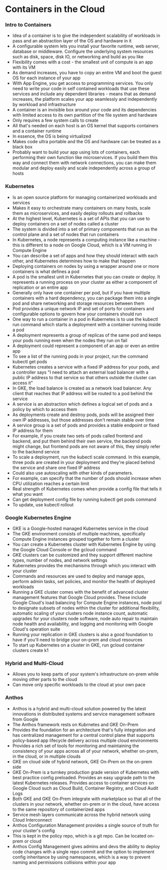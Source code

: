 # Containers in the Cloud

### Intro to Containers
* Idea of a container is to give the independent scalability of workloads in pass and an abstraction layer of the OS and hardware in it
* A configurable system lets you install your favorite runtime, web server, database or middleware. Configure the underlying system resources such as disk, space, disk IO, or networking and build as you like
* Flexibility comes with a cost - the smallest unit of compute is an app with its VM
* As demand increases, you have to copy an entire VM and boot the guest OS for each instance of your app
* With App Engine, you get access to programming services. You only need to write your code in self contained workloads that use these services and include any dependent libraries - means that as demand increases, the platform scales your app seamlessly and independently by workload and infrastructure
* A container is an invisible box around your code and its dependencies with limited access to its own partition of the file system and hardware
* Only requires a few system calls to create
* All that's needed on each host is an OS kernel that supports containers and a container runtime
* In essence, the OS is being virtualized
* Makes code ultra portable and the OS and hardware can be treated as a black box
* Probably want to build your app using lots of containers, each performing their own function like microservices. If you build them this way and connect them with network connections, you can make them modular and deploy easily and scale independently across a group of hosts

### Kubernetes
* Is an open source platform for managing containerized workloads and services
* Makes it easy to orchestrate many containers on many hosts, scale them as microservices, and easily deploy rollouts and rollbacks
* At the highest level, Kubernetes is a set of APIs that you can use to deploy containers on a set of nodes called a cluster
* The system is divided into a set of primary components that run as the control plane and a set of nodes that run containers
* In Kubernetes, a node represents a computing instance like a machine - this is different to a node on Google Cloud, which is a VM running in Compute Engine
* You can describe a set of apps and how they should interact with each other, and Kubernetes determines how to make that happen
* Deploying containers on nodes by using a wrapper around one or more containers is what defines a pod
* A pod is the smallest unit in Kubernetes that you can create or deploy. It represents a running process on your cluster as either a component of replication or an entire app
* Generally only have one container per pod, but if you have multiple containers with a hard dependency, you can package them into a single pod and share networking and storage resources between them
* Pod provides a unique network IP and set of ports for containers and configurable options to govern how your containers should run
* One way to run a container in a pod in Kubernetes is to use the kubectl run command which starts a deployment with a container running inside a pod
* A deployment represents a group of replicas of the same pod and keeps your pods running even when the nodes they run on fail
* A deployment could represent a component of an app or even an entire app
* To see a list of the running pods in your project, run the command kubectl get pods
* Kubernetes creates a service with a fixed IP address for your pods, and a controller says "I need to attach an external load balancer with a public IP address to that service so that others outside the cluster can access it"
* In GKE, the load balance is created as a network load balancer. Any client that reaches that IP address will be routed to a pod behind the service
* A service is an abstraction which defines a logical set of pods and a policy by which to access them
* As deployments create and destroy pods, pods will be assigned their own IP addresses, but those addresses don't remain stable over time
* A service group is a set of pods and provides a stable endpoint or fixed IP address for them
* For example, if you create two sets of pods called frontend and backend, and put them behind their own service, the backend pods might change, but frontend pods are not aware of this, they simply refer to the backend service
* To scale a deployment, run the kubectl scale command. In this example, three pods are created in your deployment and they're placed behind the service and share one fixed IP address
* Could also use autoscaling with other kinds of parameters.
* For example, can specify that the number of pods should increase when CPU utilization reaches a certain limit
* Real strength of Kubernetes comes when provide a config file that tells it what you want
* Can get deployment config file by running kubectl get pods command
* To update, use kubectl rollout

### Google Kubernetes Engine
* GKE is a Google-hosted managed Kubernetes service in the cloud
* The GKE environment consists of multiple machines, specifically Compute Engine instances grouped together to form a cluster
* You can create a Kubernetes cluster with Kubernetes Engine by using the Google Cloud Console or the gcloud command
* GKE clusters can be customized and they support different machine types, number of nodes, and network settings
* Kubernetes provides the mechanisms through which you interact with your cluster
* Commands and resources are used to deploy and manage apps, perform admin tasks, set policies, and monitor the health of deployed workloads
* Running a GKE cluster comes with the benefit of advanced cluster management features that Google Cloud provides. These include Google Cloud's load balancing for Compute Engine instances, node pool to designate subsets of nodes within the cluster for additional flexibility, automatic scaling of your clusters node instance count, automatic upgrades for your clusters node software, node auto repair to maintain node health and availability, and logging and monitoring with Google Cloud's operation suite
* Running your replication in GKE clusters is also a good foundation to have if you'll need to bridge your on-prem and cloud resources
* To start up Kubernetes on a cluster in GKE, run gcloud container clusters create k1

### Hybrid and Multi-Cloud
* Allows you to keep parts of your system's infrastructure on-prem while moving other parts to the cloud
* Can move only specific workloads to the cloud at your own pace

### Anthos
* Anthos is a hybrid and multi-cloud solution powered by the latest innovations in distributed systems and service management software from Google
* The Anthos framework rests on Kubrnetes and GKE On-Prem
* Provides the foundation for an architecture that's fully integration and has centralized management for a central control plane that supports policy-based app lifecycle delivery across multiple cloud environments
* Provides a rich set of tools for monitoring and maintaining the consistency of your apps across all of your network, whether on-prem, in the cloud, or in multiple clouds
* GKE on cloud side of hybrid network, GKE On-Prem on the on-prem side
* GKE On-Prem is a turnkey production grade version of Kubernetes with best practice config preloaded. Provides an easy upgrade path to the latest Kubernetes releases. Provides access to container services on Google Cloud such as Cloud Build, Container Registry, and Cloud Audit Logs
* Both GKE and GKE On-Prem integrate with marketplace so that all of the clusters in your network, whether on-prem or in the cloud, have access to the same repository of containerized apps
* Service mesh layers communicate across the hybrid network using Cloud Interconnect
* Anthos Configuration Management provides a single source of truth for your cluster's config
* This is kept in the policy repo, which is a git repo. Can be located on-prem or cloud
* Anthos Config Management gives admins and devs the ability to deploy code changes with a single repo commit and the option to implement config inheritance by using namespaces, which is a way to prevent naming and permissions collisions within your app



